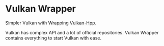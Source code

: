 # Vulkan Wrapper #
Simpler Vulkan with Wrapping [Vulkan-Hpp](https://github.com/KhronosGroup/Vulkan-Hpp).

Vulkan has complex API and a lot of official repositories.
Vulkan Wrapper contains everything to start Vulkan with ease.
